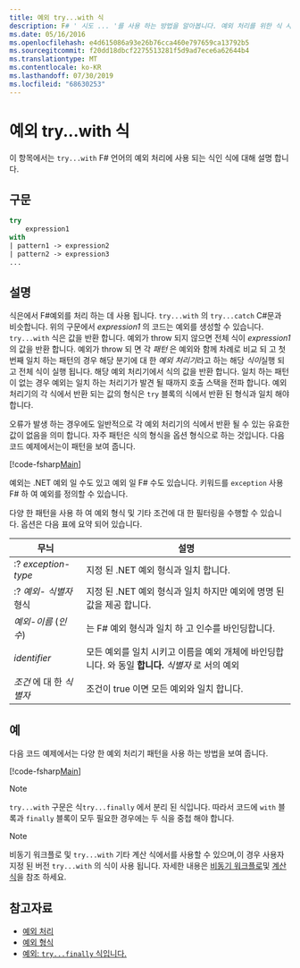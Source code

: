 ```yaml
---
title: 예외 try...with 식
description: F# ' 시도 ... '를 사용 하는 방법을 알아봅니다. 예외 처리를 위한 식 사용.
ms.date: 05/16/2016
ms.openlocfilehash: e4d615086a93e26b76cca460e797659ca13792b5
ms.sourcegitcommit: f20dd18dbcf2275513281f5d9ad7ece6a62644b4
ms.translationtype: MT
ms.contentlocale: ko-KR
ms.lasthandoff: 07/30/2019
ms.locfileid: "68630253"
---
```

# <a name="exceptions-the-trywith-expression"></a>예외 try...with 식

이 항목에서는 `try...with` F# 언어의 예외 처리에 사용 되는 식인 식에 대해 설명 합니다.

## <a name="syntax"></a>구문

```fsharp
try
    expression1
with
| pattern1 -> expression2
| pattern2 -> expression3
...
```

## <a name="remarks"></a>설명

식은에서 F#예외를 처리 하는 데 사용 됩니다. `try...with` 의 `try...catch` C#문과 비슷합니다. 위의 구문에서 *expression1* 의 코드는 예외를 생성할 수 있습니다. `try...with` 식은 값을 반환 합니다. 예외가 throw 되지 않으면 전체 식이 *expression1*의 값을 반환 합니다. 예외가 throw 되 면 각 *패턴* 은 예외와 함께 차례로 비교 되 고 첫 번째 일치 하는 패턴의 경우 해당 분기에 대 한 *예외 처리기*라고 하는 해당 *식이*실행 되 고 전체 식이 실행 됩니다. 해당 예외 처리기에서 식의 값을 반환 합니다. 일치 하는 패턴이 없는 경우 예외는 일치 하는 처리기가 발견 될 때까지 호출 스택을 전파 합니다. 예외 처리기의 각 식에서 반환 되는 값의 형식은 `try` 블록의 식에서 반환 된 형식과 일치 해야 합니다.

오류가 발생 하는 경우에도 일반적으로 각 예외 처리기의 식에서 반환 될 수 있는 유효한 값이 없음을 의미 합니다. 자주 패턴은 식의 형식을 옵션 형식으로 하는 것입니다. 다음 코드 예제에서는이 패턴을 보여 줍니다.

[!code-fsharp[Main](~/samples/snippets/fsharp/lang-ref-2/snippet5601.fs)]

예외는 .NET 예외 일 수도 있고 예외 일 F# 수도 있습니다. 키워드를 `exception` 사용 F# 하 여 예외를 정의할 수 있습니다.

다양 한 패턴을 사용 하 여 예외 형식 및 기타 조건에 대 한 필터링을 수행할 수 있습니다. 옵션은 다음 표에 요약 되어 있습니다.

|무늬|설명|
|-------|-----------|
|:? *exception-type*|지정 된 .NET 예외 형식과 일치 합니다.|
|:? *예외-* *식별자* 형식|지정 된 .NET 예외 형식과 일치 하지만 예외에 명명 된 값을 제공 합니다.|
|*예외-이름* (*인수*)|는 F# 예외 형식과 일치 하 고 인수를 바인딩합니다.|
|*identifier*|모든 예외를 일치 시키고 이름을 예외 개체에 바인딩합니다. 와 동일 **합니다.** _식별자_ 로 서의 예외|
|*조건* 에 대 한 *식별자*|조건이 true 이면 모든 예외와 일치 합니다.|

## <a name="examples"></a>예

다음 코드 예제에서는 다양 한 예외 처리기 패턴을 사용 하는 방법을 보여 줍니다.

[!code-fsharp[Main](~/samples/snippets/fsharp/lang-ref-2/snippet5602.fs)]

> [!NOTE]
> `try...with` 구문은 식`try...finally` 에서 분리 된 식입니다. 따라서 코드에 `with` 블록과 `finally` 블록이 모두 필요한 경우에는 두 식을 중첩 해야 합니다.

> [!NOTE]
> 비동기 워크플로 및 `try...with` 기타 계산 식에서를 사용할 수 있으며,이 경우 사용자 지정 된 버전 `try...with` 의 식이 사용 됩니다. 자세한 내용은 [비동기 워크플로](../asynchronous-workflows.md)및 [계산 식](../computation-expressions.md)을 참조 하세요.

## <a name="see-also"></a>참고자료

- [예외 처리](index.md)
- [예외 형식](exception-types.md)
- [예외: `try...finally` 식입니다.](the-try-finally-expression.md)
